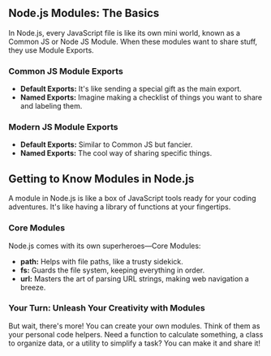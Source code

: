 
## Node.js Modules: The Basics

In Node.js, every JavaScript file is like its own mini world, known as a Common JS or Node JS Module. When these modules want to share stuff, they use Module Exports.

### Common JS Module Exports
- **Default Exports:** It's like sending a special gift as the main export.
- **Named Exports:** Imagine making a checklist of things you want to share and labeling them.

### Modern JS Module Exports
- **Default Exports:** Similar to Common JS but fancier.
- **Named Exports:** The cool way of sharing specific things.

## Getting to Know Modules in Node.js

A module in Node.js is like a box of JavaScript tools ready for your coding adventures. It's like having a library of functions at your fingertips.

### Core Modules
Node.js comes with its own superheroes—Core Modules:
- **path:** Helps with file paths, like a trusty sidekick.
- **fs:** Guards the file system, keeping everything in order.
- **url:** Masters the art of parsing URL strings, making web navigation a breeze.

### Your Turn: Unleash Your Creativity with Modules
But wait, there's more! You can create your own modules. Think of them as your personal code helpers. Need a function to calculate something, a class to organize data, or a utility to simplify a task? You can make it and share it!
